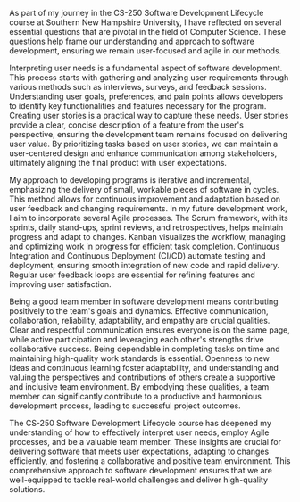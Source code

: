 As part of my journey in the CS-250 Software Development Lifecycle course at Southern New Hampshire University, I have reflected on several essential questions that are pivotal in the field of Computer Science. These questions help frame our understanding and approach to software development, ensuring we remain user-focused and agile in our methods.

Interpreting user needs is a fundamental aspect of software development. This process starts with gathering and analyzing user requirements through various methods such as interviews, surveys, and feedback sessions. Understanding user goals, preferences, and pain points allows developers to identify key functionalities and features necessary for the program. Creating user stories is a practical way to capture these needs. User stories provide a clear, concise description of a feature from the user's perspective, ensuring the development team remains focused on delivering user value. By prioritizing tasks based on user stories, we can maintain a user-centered design and enhance communication among stakeholders, ultimately aligning the final product with user expectations.

My approach to developing programs is iterative and incremental, emphasizing the delivery of small, workable pieces of software in cycles. This method allows for continuous improvement and adaptation based on user feedback and changing requirements. In my future development work, I aim to incorporate several Agile processes. The Scrum framework, with its sprints, daily stand-ups, sprint reviews, and retrospectives, helps maintain progress and adapt to changes. Kanban visualizes the workflow, managing and optimizing work in progress for efficient task completion. Continuous Integration and Continuous Deployment (CI/CD) automate testing and deployment, ensuring smooth integration of new code and rapid delivery. Regular user feedback loops are essential for refining features and improving user satisfaction.

Being a good team member in software development means contributing positively to the team's goals and dynamics. Effective communication, collaboration, reliability, adaptability, and empathy are crucial qualities. Clear and respectful communication ensures everyone is on the same page, while active participation and leveraging each other's strengths drive collaborative success. Being dependable in completing tasks on time and maintaining high-quality work standards is essential. Openness to new ideas and continuous learning foster adaptability, and understanding and valuing the perspectives and contributions of others create a supportive and inclusive team environment. By embodying these qualities, a team member can significantly contribute to a productive and harmonious development process, leading to successful project outcomes.

The CS-250 Software Development Lifecycle course has deepened my understanding of how to effectively interpret user needs, employ Agile processes, and be a valuable team member. These insights are crucial for delivering software that meets user expectations, adapting to changes efficiently, and fostering a collaborative and positive team environment. This comprehensive approach to software development ensures that we are well-equipped to tackle real-world challenges and deliver high-quality solutions.
